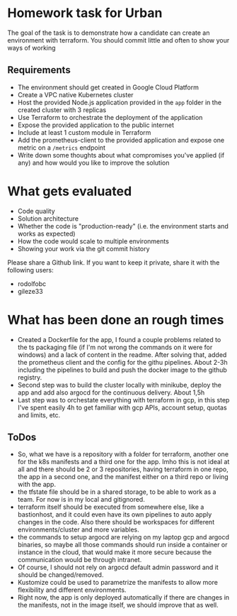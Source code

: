 # Homework task for Urban

The goal of the task is to demonstrate how a candidate can create an environment with terraform. You should commit little and often to show your ways of working

## Requirements

- The environment should get created in Google Cloud Platform
- Create a VPC native Kubernetes cluster
- Host the provided Node.js application provided in the `app` folder in the created cluster with 3 replicas
- Use Terraform to orchestrate the deployment of the application
- Expose the provided application to the public internet
- Include at least 1 custom module in Terraform
- Add the prometheus-client to the provided application and expose one metric on a `/metrics` endpoint
- Write down some thoughts about what compromises you've applied (if any) and how would you like to improve the solution

# What gets evaluated

- Code quality
- Solution architecture
- Whether the code is "production-ready" (i.e. the environment starts and works as expected)
- How the code would scale to multiple environments
- Showing your work via the git commit history

Please share a Github link. If you want to keep it private, share it with the following users:
- rodolfobc
- gileze33


# What has been done an rough times

- Created a Dockerfile for the app, I found a couple problems related to the ts packaging file (if I'm not wrong the commands on it were for windows) and a lack of content in the readme. After solving that, added the prometheus client and the config for the githu pipelines. About 2-3h including the pipelines to build and push the docker image to the github registry.
- Second step was to build the cluster locally with minikube, deploy the app and add also argocd for the continuous delivery. About 1,5h
- Last step was to orchestate everything with terraform in gcp, in this step I've spent easily 4h to get familiar with gcp APIs, account setup, quotas and limits, etc.

## ToDos

- So, what we have is a repository with a folder for terraform, another one for the k8s manifests and a third one for the app. Imho this is not ideal at all and there should be 2 or 3 repositories, having terraform in one repo, the app in a second one, and the manifest either on a third repo or living with the app.
- the tfstate file should be in a shared storage, to be able to work as a team. For now is in my local and gitignored.
- terraform itself should be executed from somewhere else, like a bastionhost, and it could even have its own pipelines to auto apply changes in the code. Also there should be workspaces for different environments/cluster and more variables.
- the commands to setup argocd are relying on my laptop gcp and argocd binaries, so maybe all those commands should run inside a container or instance in the cloud, that would make it more secure because the communication would be through intranet.
- Of course, I should not rely on argocd default admin password and it should be changed/removed.
- Kustomize could be used to parametrize the manifests to allow more flexibility and different environments.
- Right now, the app is only deployed automatically if there are changes in the manifests, not in the image itself, we should improve that as well.